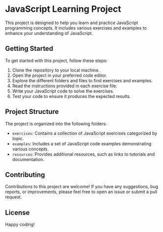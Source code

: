 # JavaScript Learning Project

This project is designed to help you learn and practice JavaScript programming concepts. It includes various exercises and examples to enhance your understanding of JavaScript.

## Getting Started

To get started with this project, follow these steps:

1. Clone the repository to your local machine.
2. Open the project in your preferred code editor.
3. Explore the different folders and files to find exercises and examples.
4. Read the instructions provided in each exercise file.
5. Write your JavaScript code to solve the exercises.
6. Test your code to ensure it produces the expected results.

## Project Structure

The project is organized into the following folders:

- `exercises`: Contains a collection of JavaScript exercises categorized by topic.
- `examples`: Includes a set of JavaScript code examples demonstrating various concepts.
- `resources`: Provides additional resources, such as links to tutorials and documentation.

## Contributing

Contributions to this project are welcome! If you have any suggestions, bug reports, or improvements, please feel free to open an issue or submit a pull request.

## License


Happy coding!
